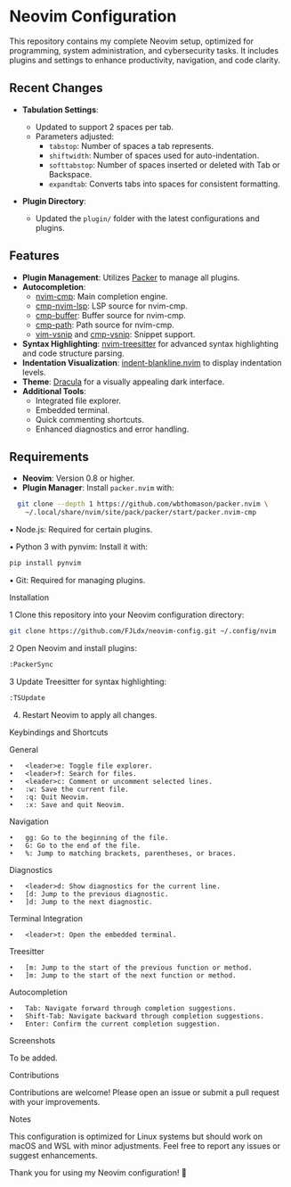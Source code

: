 # Neovim Configuration

This repository contains my complete Neovim setup, optimized for programming, system administration, and cybersecurity tasks. It includes plugins and settings to enhance productivity, navigation, and code clarity.

## Recent Changes

- **Tabulation Settings**:
  - Updated to support 2 spaces per tab.
  - Parameters adjusted:
    - `tabstop`: Number of spaces a tab represents.
    - `shiftwidth`: Number of spaces used for auto-indentation.
    - `softtabstop`: Number of spaces inserted or deleted with Tab or Backspace.
    - `expandtab`: Converts tabs into spaces for consistent formatting.

- **Plugin Directory**:
  - Updated the `plugin/` folder with the latest configurations and plugins.

## Features

- **Plugin Management**: Utilizes [Packer](https://github.com/wbthomason/packer.nvim) to manage all plugins.
- **Autocompletion**:
  - [nvim-cmp](https://github.com/hrsh7th/nvim-cmp): Main completion engine.
  - [cmp-nvim-lsp](https://github.com/hrsh7th/cmp-nvim-lsp): LSP source for nvim-cmp.
  - [cmp-buffer](https://github.com/hrsh7th/cmp-buffer): Buffer source for nvim-cmp.
  - [cmp-path](https://github.com/hrsh7th/cmp-path): Path source for nvim-cmp.
  - [vim-vsnip](https://github.com/hrsh7th/vim-vsnip) and [cmp-vsnip](https://github.com/hrsh7th/cmp-vsnip): Snippet support.
- **Syntax Highlighting**: [nvim-treesitter](https://github.com/nvim-treesitter/nvim-treesitter) for advanced syntax highlighting and code structure parsing.
- **Indentation Visualization**: [indent-blankline.nvim](https://github.com/lukas-reineke/indent-blankline.nvim) to display indentation levels.
- **Theme**: [Dracula](https://github.com/dracula/vim) for a visually appealing dark interface.
- **Additional Tools**:
  - Integrated file explorer.
  - Embedded terminal.
  - Quick commenting shortcuts.
  - Enhanced diagnostics and error handling.

## Requirements

- **Neovim**: Version 0.8 or higher.
- **Plugin Manager**: Install `packer.nvim` with:
```bash
  git clone --depth 1 https://github.com/wbthomason/packer.nvim \
    ~/.local/share/nvim/site/pack/packer/start/packer.nvim-cmp
```

•	Node.js: Required for certain plugins.

•	Python 3 with pynvim: Install it with:

```bash
pip install pynvim
```

•	Git: Required for managing plugins.

Installation

1	Clone this repository into your Neovim configuration directory:
```bash
git clone https://github.com/FJLdx/neovim-config.git ~/.config/nvim
```

2   Open Neovim and install plugins:

```bash
:PackerSync
```

3	Update Treesitter for syntax highlighting:

```bash
:TSUpdate
```
4.	Restart Neovim to apply all changes.

Keybindings and Shortcuts

General

    •	<leader>e: Toggle file explorer.
	•	<leader>f: Search for files.
	•	<leader>c: Comment or uncomment selected lines.
	•	:w: Save the current file.
	•	:q: Quit Neovim.
	•	:x: Save and quit Neovim.

Navigation

	•	gg: Go to the beginning of the file.
	•	G: Go to the end of the file.
	•	%: Jump to matching brackets, parentheses, or braces.

Diagnostics

	•	<leader>d: Show diagnostics for the current line.
	•	[d: Jump to the previous diagnostic.
	•	]d: Jump to the next diagnostic.

Terminal Integration

	•	<leader>t: Open the embedded terminal.

Treesitter

	•	[m: Jump to the start of the previous function or method.
	•	]m: Jump to the start of the next function or method.

Autocompletion

	•	Tab: Navigate forward through completion suggestions.
	•	Shift-Tab: Navigate backward through completion suggestions.
	•	Enter: Confirm the current completion suggestion.

Screenshots

To be added.

Contributions

Contributions are welcome! Please open an issue or submit a pull request with your improvements.

Notes

This configuration is optimized for Linux systems but should work on macOS and WSL with minor adjustments. Feel free to report any issues or suggest enhancements.

Thank you for using my Neovim configuration! 🎉
